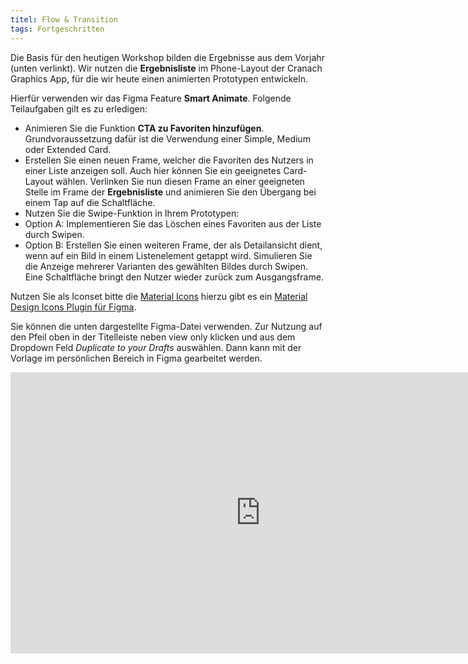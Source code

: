 ```yaml
---
titel: Flow & Transition
tags: Fortgeschritten
---
```


Die Basis für den heutigen Workshop bilden die Ergebnisse aus dem Vorjahr (unten verlinkt). Wir nutzen die **Ergebnisliste** im Phone-Layout der Cranach Graphics App, für die wir heute einen animierten Prototypen entwickeln.

Hierfür verwenden wir das Figma Feature **Smart Animate**. Folgende Teilaufgaben gilt es zu erledigen: 
- Animieren Sie die Funktion **CTA zu Favoriten hinzufügen**. Grundvoraussetzung dafür ist die Verwendung einer Simple, Medium oder Extended Card.
- Erstellen Sie einen neuen Frame, welcher die Favoriten des Nutzers in einer Liste anzeigen soll.  Auch hier können Sie ein geeignetes Card-Layout wählen. Verlinken Sie nun diesen Frame an einer geeigneten Stelle im Frame der **Ergebnisliste** und animieren Sie den Übergang bei einem Tap auf die Schaltfläche.
- Nutzen Sie die Swipe-Funktion in Ihrem Prototypen: 
- Option A: Implementieren Sie das Löschen eines Favoriten aus der Liste durch Swipen.
- Option B: Erstellen Sie einen weiteren Frame, der als Detailansicht dient, wenn auf ein Bild in einem Listenelement getappt wird. Simulieren Sie die Anzeige mehrerer Varianten des gewählten Bildes durch Swipen. Eine Schaltfläche bringt den Nutzer wieder zurück zum Ausgangsframe.

Nutzen Sie als Iconset bitte die [Material Icons](https://material.io/resources/icons/?style=baseline) hierzu gibt es ein [Material Design Icons Plugin für Figma](https://www.figma.com/c/plugin/740272380439725040/Material-Design-Icons).

Sie können die unten dargestellte Figma-Datei verwenden. Zur Nutzung auf den Pfeil oben in der Titelleiste neben view only klicken und aus dem Dropdown Feld *Duplicate to your Drafts* auswählen. Dann kann mit der Vorlage im persönlichen Bereich in Figma gearbeitet werden.

<iframe style="border: none;" width="800" height="450" src="https://www.figma.com/embed?embed_host=share&url=https%3A%2F%2Fwww.figma.com%2Ffile%2FXanqGLbDUueSFgy2HCAppV%2Flayouts-fuer-div-endgeraete-demo%3Fnode-id%3D214%253A6030" allowfullscreen></iframe>
